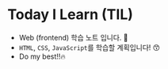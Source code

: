 # Today I Learn (TIL)
- Web (frontend) 학습 노트 입니다. 📝
- `HTML`, `CSS`, `JavaScript`를 학습할 계획입니다! 😙
- Do my best!!🔥

